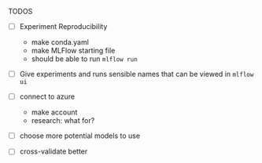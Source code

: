 TODOS

- [ ] Experiment Reproducibility
  - make conda.yaml
  - make MLFlow starting file
  - should be able to run `mlflow run`

- [ ] Give experiments and runs sensible names
  that can be viewed in `mlflow ui`

- [ ] connect to azure
  - make account 
  - research: what for?

- [ ] choose more potential models to use

- [ ] cross-validate better
